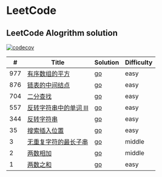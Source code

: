 # LeetCode
## LeetCode Alogrithm solution
[![codecov](https://codecov.io/gh/gofromzero/leetcode/branch/master/graph/badge.svg?token=3Z6VEuf8w2)](https://codecov.io/gh/gofromzero/leetcode)


| #   | Title                                                                                      | Solution                                                                   | Difficulty |
|-----|--------------------------------------------------------------------------------------------|----------------------------------------------------------------------------|------------|
| 977 | [有序数组的平方](https://leetcode.cn/problems/squares-of-a-sorted-array/)                         | [go](./algorithms/go/sortedsquares/sortedSquares.go)                       | easy       |
| 876 | [链表的中间结点](https://leetcode.cn/problems/middle-of-the-linked-list/)                         | [go](./algorithms/go/middlenode/middelNode.go)                             | easy       |
| 704 | [二分查找](https://leetcode.cn/problems/binary-search/)                                        | [go](./algorithms/go/binarysearch/binarySearch.go)                         | easy       |
| 557 | [反转字符串中的单词 III](https://leetcode.cn/problems/reverse-words-in-a-string-iii/)               | [go](./algorithms/go/reversewords/reverseWords.go)                         | easy       |
| 344 | [反转字符串](https://leetcode.cn/problems/reverse-string/)                                      | [go](./algorithms/go/reversestring/reverseString.go)                       | easy       |
| 35  | [搜索插入位置](https://leetcode.cn/problems/search-insert-position/)                             | [go](./algorithms/go/searchinsert/searchInsert.go)                         | easy       |
| 3   | [无重复字符的最长子串](https://leetcode.cn/problems/longest-substring-without-repeating-characters/) | [go](./algorithms/go/lengthoflongestsubstring/lengthOfLongestSubstring.go) | middle     |
| 2   | [两数相加](https://leetcode.cn/problems/add-two-numbers/)                                      | [go](./algorithms/go/addtwonumbers/addTwoNumbers.go)                       | middle     |
| 1   | [两数之和](https://leetcode.cn/problems/two-sum/)                                              | [go](./algorithms/go/twosum/twoSum.go)                                     | easy       |


